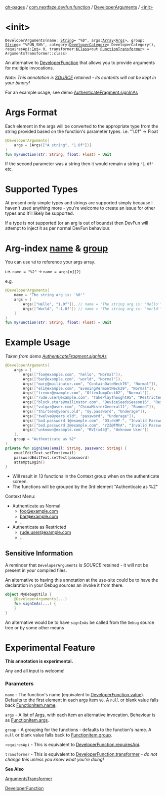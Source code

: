 [gh-pages](../../index.md) / [com.nextfaze.devfun.function](../index.md) / [DeveloperArguments](index.md) / [&lt;init&gt;](./-init-.md)

# &lt;init&gt;

`DeveloperArguments(name: `[`String`](https://kotlinlang.org/api/latest/jvm/stdlib/kotlin/-string/index.html)` = "%0", args: `[`Array`](https://kotlinlang.org/api/latest/jvm/stdlib/kotlin/-array/index.html)`<`[`Args`](../-args/index.md)`>, group: `[`String`](https://kotlinlang.org/api/latest/jvm/stdlib/kotlin/-string/index.html)` = "%FUN_SN%", category: `[`DeveloperCategory`](../../com.nextfaze.devfun.category/-developer-category/index.md)` = DeveloperCategory(), requiresApi: `[`Int`](https://kotlinlang.org/api/latest/jvm/stdlib/kotlin/-int/index.html)` = 0, transformer: `[`KClass`](https://kotlinlang.org/api/latest/jvm/stdlib/kotlin.reflect/-k-class/index.html)`<out `[`FunctionTransformer`](../-function-transformer/index.md)`> = ArgumentsTransformer::class)`

An alternative to [DeveloperFunction](../-developer-function/index.md) that allows you to provide arguments for multiple invocations.

*Note: This annotation is *[SOURCE](https://kotlinlang.org/api/latest/jvm/stdlib/kotlin.annotation/-annotation-retention/-s-o-u-r-c-e/index.html)* retained - its contents will not be kept in your binary!*

For an example usage, see demo [AuthenticateFragment.signInAs](https://github.com/NextFaze/dev-fun/tree/master/demo/src/main/java/com/nextfaze/devfun/demo/AuthenticateScreen.kt#L200)

# Args Format

Each element in the args will be converted to the appropriate type from the string provided based on the function's parameter types.
i.e. "1.0f" -&gt; Float

``` kotlin
@DeveloperArguments(
    args = [Args(["A string", "1.0f"])]
)
fun myFunction(str: String, float: Float) = Unit
```

If the second parameter was a string then it would remain a string `"1.0f"` etc.

# Supported Types

At present only simple types and strings are supported simply because I haven't used anything more - you're welcome to create an issue
for other types and it'll likely be supported.

If a type is not supported (or an arg is out of bounds) then DevFun will attempt to inject it as per normal DevFun behaviour.

# Arg-index [name](name.md) &amp; [group](group.md)

You can use `%d` to reference your args array.

i.e.
`name = "%2"` -&gt; `name = args[n][2]`

e.g.

``` kotlin
@DeveloperArguments(
    name = "The string arg is: '%0'"
    args = [
        Args(["Hello", "1.0f"]), // name = "The string arg is: 'Hello'"
        Args(["World", "-1.0f"]) // name = "The string arg is: 'World'"
    ]
)
fun myFunction(str: String, float: Float) = Unit
```

# Example Usage

*Taken from demo [AuthenticateFragment.signInAs](https://github.com/NextFaze/dev-fun/tree/master/demo/src/main/java/com/nextfaze/devfun/demo/AuthenticateScreen.kt#L200)*

``` kotlin
@DeveloperArguments(
    args = [
        Args(["foo@example.com", "hello", "Normal"]),
        Args(["bar@example.com", "world", "Normal"]),
        Args(["mary@mailinator.com", "ContainDateNeck76", "Normal"]),
        Args(["eli@example.com", "EveningVermontNeck29", "Normal"]),
        Args(["trevor@example.com", "OftenJumpCost02", "Normal"]),
        Args(["rude.user@example.com", "TakePlayThought95", "Restricted"]),
        Args(["block.stars@mailinator.com", "DeviceSeedsSeason16", "Restricted"]),
        Args(["vulgar@user.com", "ChinaMisterGeneral11", "Banned"]),
        Args(["thirteen@years.old", "my.password", "Underage"]),
        Args(["twelve@years.old", "password", "Underage"]),
        Args(["bad.password.1@example.com", "D3;d<HF-", "Invalid Password"]),
        Args(["bad.password.2@example.com", "r2Z@fMhA", "Invalid Password"]),
        Args(["unknown@example.com", "RV[(x43@", "Unknown User"])
    ],
    group = "Authenticate as %2"
)
private fun signInAs(email: String, password: String) {
    emailEditText.setText(email)
    passwordEditText.setText(password)
    attemptLogin()
}
```

* Will result in 13 functions in the Context group when on the authenticate screen.
* The functions will be grouped by the 3rd element "Authenticate as %2"

Context Menu:

* Authenticate as Normal
  * foo@example.com
  * bar@example.com
  * ...
* Authenticate as Restricted
  * rude.user@example.com
  * ...

## Sensitive Information

A reminder that `DeveloperArguments` is *SOURCE* retained - it will not be present in your compiled files.

An alternative to having this annotation at the use-site could be to have the declaration in your Debug sources an invoke it from there.

``` kotlin
object MyDebugUtils {
    @DeveloperArguments(...)
    fun signInAs(...) {
    }
}
```

An alternative would be to have `signInAs` be called from the `Debug` source tree or by some other means

# Experimental Feature

**This annotation is experimental.**

Any and all input is welcome!

### Parameters

`name` - The function's name (equivalent to [DeveloperFunction.value](../-developer-function/value.md)). Defaults to the first element in each args item `%0`. A `null` or blank value falls back [FunctionItem.name](../-function-item/name.md).

`args` - A list of [Args](../-args/index.md), with each item an alternative invocation. Behaviour is as [FunctionItem.args](../-function-item/args.md).

`group` - A grouping for the functions - defaults to the function's name. A `null` or blank value falls back to [FunctionItem.group](../-function-item/group.md).

`requiresApi` - This is equivalent to [DeveloperFunction.requiresApi](../-developer-function/requires-api.md).

`transformer` - This is equivalent to [DeveloperFunction.transformer](../-developer-function/transformer.md) - *do not change this unless you know what you're doing!*

**See Also**

[ArgumentsTransformer](../-arguments-transformer.md)

[DeveloperFunction](../-developer-function/index.md)

